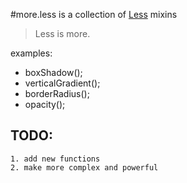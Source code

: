 #more.less is a collection of [Less](http://lesscss.org) mixins
> Less is more.

examples:

  * boxShadow();
  * verticalGradient();
  * borderRadius();
  * opacity();

## TODO:
	1. add new functions
	2. make more complex and powerful
